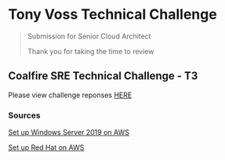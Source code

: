 # Tony Voss Technical Challenge

> Submission for Senior Cloud Architect
> 
> Thank you for taking the time to review

## Coalfire SRE Technical Challenge - T3

Please view challenge reponses [HERE](challenge_questions.md)

### Sources

[Set up Windows Server 2019 on AWS](https://gmusumeci.medium.com/how-to-deploy-a-windows-server-ec2-instance-in-aws-using-terraform-dd86a5dbf731)

[Set up Red Hat on AWS](https://gmusumeci.medium.com/how-to-deploy-a-red-hat-enterprise-linux-rhel-ec2-instance-in-aws-using-terraform-6570ad6ee19f)
